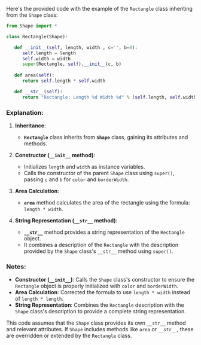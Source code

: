 Here's the provided code with the example of the `Rectangle` class inheriting from the `Shape` class:

```python
from Shape import *

class Rectangle(Shape):

   def __init__(self, length, width , c='', b=0):
      self.length = length
      self.width = width
      super(Rectangle, self).__init__(c, b)
        
   def area(self):
      return self.length * self.width

   def __str__(self):
      return "Rectangle: Length %d Width %d" % (self.length, self.width) + " " + super(Rectangle, self).__str__()
```

### Explanation:

1. **Inheritance**:
   - **`Rectangle`** class inherits from **`Shape`** class, gaining its attributes and methods.

2. **Constructor (`__init__` method)**:
   - Initializes `length` and `width` as instance variables.
   - Calls the constructor of the parent `Shape` class using `super()`, passing `c` and `b` for `color` and `borderWidth`.

3. **Area Calculation**:
   - **`area`** method calculates the area of the rectangle using the formula: `length * width`.

4. **String Representation (`__str__` method)**:
   - **`__str__`** method provides a string representation of the `Rectangle` object.
   - It combines a description of the `Rectangle` with the description provided by the `Shape` class's `__str__` method using `super()`.

### Notes:
- **Constructor (`__init__`)**: Calls the `Shape` class's constructor to ensure the `Rectangle` object is properly initialized with `color` and `borderWidth`.
- **Area Calculation**: Corrected the formula to use `length * width` instead of `length * length`.
- **String Representation**: Combines the `Rectangle` description with the `Shape` class's description to provide a complete string representation.

This code assumes that the `Shape` class provides its own `__str__` method and relevant attributes. If `Shape` includes methods like `area` or `__str__`, these are overridden or extended by the `Rectangle` class.
